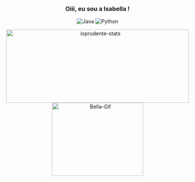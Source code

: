 <div align="center">

### Oiii, eu sou a Isabella !

![Java](https://img.shields.io/badge/java-%23ED8B00.svg?style=for-the-badge&logo=java&logoColor=white)
![Python](https://img.shields.io/badge/python-3670A0?style=for-the-badge&logo=python&logoColor=ffdd54)
  
</div>
  
<div align="center">
  <img
    alt="ioprudente-stats"
    height="200"
    width="500"
    src="https://github-readme-stats.vercel.app/api?username=ioprudente&show_icons=true&theme=dracula" />
  <img
    alt="Bella-Gif"
    height="200"
    width="250"
    src="https://media.giphy.com/media/4EhSFKNYPmOTXhyuFA/giphy.gif" />
 </div>
</div>
